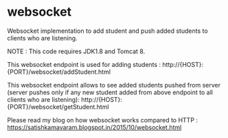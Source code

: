 # websocket
Websocket implementation to add student and push added students to clients who are listening.

NOTE : This code requires JDK1.8 and Tomcat 8.

This websocket endpoint is used for adding students : 
http://{HOST}:{PORT}/websocket/addStudent.html

This websocket endpoint allows to see added students pushed from server (server pushes only if any new student added from above endpoint to all clients who are listening):
http://{HOST}:{PORT}/websocket/getStudent.html

Please read my blog on how websocket works compared to HTTP :
https://satishkamavaram.blogspot.in/2015/10/websocket.html



